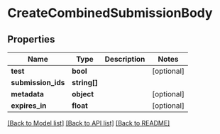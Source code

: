 # CreateCombinedSubmissionBody

## Properties
Name | Type | Description | Notes
------------ | ------------- | ------------- | -------------
**test** | **bool** |  | [optional]
**submission_ids** | **string[]** |  |
**metadata** | **object** |  | [optional]
**expires_in** | **float** |  | [optional]

[[Back to Model list]](../README.md#documentation-for-models) [[Back to API list]](../README.md#documentation-for-api-endpoints) [[Back to README]](../README.md)



